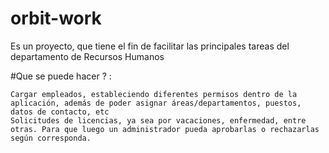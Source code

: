 ﻿# orbit-work

Es un proyecto, que tiene el fin de facilitar las principales tareas del departamento de Recursos Humanos

#Que se puede hacer ? :

	Cargar empleados, estableciendo diferentes permisos dentro de la aplicación, además de poder asignar áreas/departamentos, puestos, datos de contacto, etc
	Solicitudes de licencias, ya sea por vacaciones, enfermedad, entre otras. Para que luego un administrador pueda aprobarlas o rechazarlas según corresponda.
